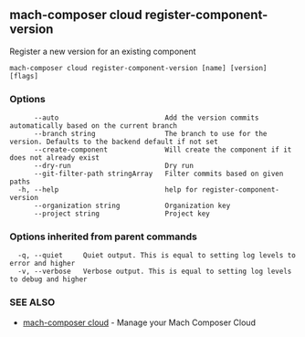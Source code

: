 ## mach-composer cloud register-component-version

Register a new version for an existing component

```
mach-composer cloud register-component-version [name] [version] [flags]
```

### Options

```
      --auto                          Add the version commits automatically based on the current branch
      --branch string                 The branch to use for the version. Defaults to the backend default if not set
      --create-component              Will create the component if it does not already exist
      --dry-run                       Dry run
      --git-filter-path stringArray   Filter commits based on given paths
  -h, --help                          help for register-component-version
      --organization string           Organization key
      --project string                Project key
```

### Options inherited from parent commands

```
  -q, --quiet     Quiet output. This is equal to setting log levels to error and higher
  -v, --verbose   Verbose output. This is equal to setting log levels to debug and higher
```

### SEE ALSO

* [mach-composer cloud](mach-composer_cloud.md)	 - Manage your Mach Composer Cloud

